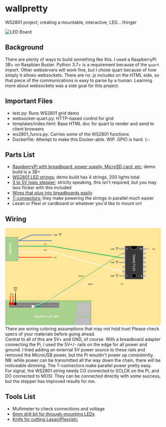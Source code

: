 # wallpretty
WS2801 project, creating a mountable, interactive, LED... thinger

![LED Board](images/LEDBoard.jpg)

## Background
There are plenty of ways to build something like this.  I used a RaspberryPi 3B+ on Raspbian Buster.  Python 3.7+ is a requirement because of the `quart` import.  Other webservers will work fine, but I chose quart because of how simply it allows websockets.  There are no .js includes on the HTML side, so that piece of the communications is easy to parse by a human.  Learning more about websockets was a side goal for this project.

## Important Files
- test.py: Runs WS2801 grid demo
- websocket-quart.py: HTTP-based control for grid
- templates/index.html: Base HTML doc for quart to render and send to client browsers
- ws2801_funcs.py: Carries some of the WS2801 functions
- Dockerfile: Attempt to make this Docker-able.  WIP.  GPIO is hard.  (-:

## Parts List
- [RaspberryPi with breadboard, power supply, MicroSD card, etc](https://smile.amazon.com/gp/product/B07BC567TW); demo build is a 3B+
- [WS2801 LED strings](https://smile.amazon.com/gp/product/B0192VUDNG); demo build has 4 strings, 200 lights total
- [3 to 5V logic stepper](https://smile.amazon.com/gp/product/B00XW2L39K); strictly speaking, this isn't required, but you may less flicker with this included
- [Wires that plug into breadboards easily](https://smile.amazon.com/gp/product/B01EV70C78)
- [T-connectors](https://smile.amazon.com/gp/product/B07114RK67); they make powering the strings in parallel much easier
- Lexan or Plexi or cardboard or whatever you'd like to mount on!

## Wiring
![Wiring Diagram](images/wiring_diagram.png)
There are wiring coloring assumptions that may not hold true!  Please check specs of your materials before going ahead.  
Central to all of this are 5V+ and GND, of course.  With a breadboard adapter connecting the Pi, I used the 5V+/- rails on the edge for all power and ground.  I tried adding an external 5V power source to these rails and removed the MicroUSB power, but the Pi wouldn't power up consistently.  NB: while power can be transmitted all the way down the chain, there will be noticeable dimming.  The T-connectors make parallel power pretty easy.  
For signal, the WS2801 string needs CO connected to SCLCK on the Pi, and DO connected to MOSI.  They can be connected directly with some success, but the stepper has improved results for me.

## Tools List
- Multimeter to check connections and voltage
- [6mm drill bit for through-mounting LEDs](https://smile.amazon.com/gp/product/B0751893Y2)
- [Knife for cutting Lexan/Plexi/etc](https://smile.amazon.com/gp/product/B000C027ZE)
